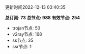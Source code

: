 更新时间2022-12-13 03:40:35

**总订阅: 73**
**总节点: 988**
**有效节点: 254**
- trojan节点: 50
- v2ray节点: 168
- ss节点: 35
- ssr节点: 1
